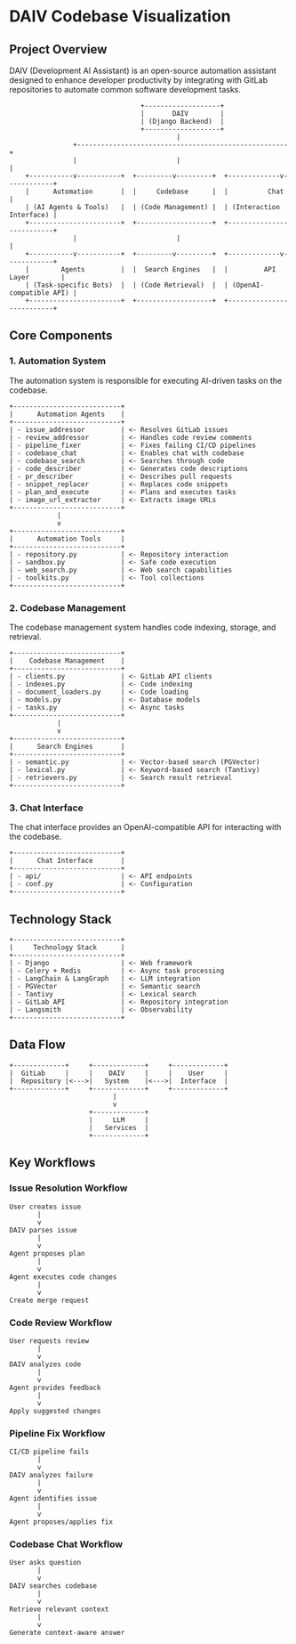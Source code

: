 # DAIV Codebase Visualization

## Project Overview

DAIV (Development AI Assistant) is an open-source automation assistant designed to enhance developer productivity by integrating with GitLab repositories to automate common software development tasks.

```
                                 +-------------------+
                                 |       DAIV        |
                                 | (Django Backend)  |
                                 +-------------------+
                                          |
                +-----------------------------------------------------+
                |                         |                           |
    +-----------v-----------+  +---------v---------+  +-------------v------------+
    |      Automation       |  |     Codebase      |  |          Chat           |
    | (AI Agents & Tools)   |  | (Code Management) |  | (Interaction Interface) |
    +-----------------------+  +-------------------+  +--------------------------+
                |                         |                           |
    +-----------v-----------+  +---------v---------+  +-------------v------------+
    |        Agents         |  |  Search Engines   |  |         API Layer        |
    | (Task-specific Bots)  |  | (Code Retrieval)  |  | (OpenAI-compatible API) |
    +-----------------------+  +-------------------+  +--------------------------+
```

## Core Components

### 1. Automation System

The automation system is responsible for executing AI-driven tasks on the codebase.

```
+---------------------------+
|      Automation Agents    |
+---------------------------+
| - issue_addressor         | <- Resolves GitLab issues
| - review_addressor        | <- Handles code review comments
| - pipeline_fixer          | <- Fixes failing CI/CD pipelines
| - codebase_chat           | <- Enables chat with codebase
| - codebase_search         | <- Searches through code
| - code_describer          | <- Generates code descriptions
| - pr_describer            | <- Describes pull requests
| - snippet_replacer        | <- Replaces code snippets
| - plan_and_execute        | <- Plans and executes tasks
| - image_url_extractor     | <- Extracts image URLs
+---------------------------+
            |
            v
+---------------------------+
|      Automation Tools     |
+---------------------------+
| - repository.py           | <- Repository interaction
| - sandbox.py              | <- Safe code execution
| - web_search.py           | <- Web search capabilities
| - toolkits.py             | <- Tool collections
+---------------------------+
```

### 2. Codebase Management

The codebase management system handles code indexing, storage, and retrieval.

```
+---------------------------+
|    Codebase Management    |
+---------------------------+
| - clients.py              | <- GitLab API clients
| - indexes.py              | <- Code indexing
| - document_loaders.py     | <- Code loading
| - models.py               | <- Database models
| - tasks.py                | <- Async tasks
+---------------------------+
            |
            v
+---------------------------+
|      Search Engines       |
+---------------------------+
| - semantic.py             | <- Vector-based search (PGVector)
| - lexical.py              | <- Keyword-based search (Tantivy)
| - retrievers.py           | <- Search result retrieval
+---------------------------+
```

### 3. Chat Interface

The chat interface provides an OpenAI-compatible API for interacting with the codebase.

```
+---------------------------+
|      Chat Interface       |
+---------------------------+
| - api/                    | <- API endpoints
| - conf.py                 | <- Configuration
+---------------------------+
```

## Technology Stack

```
+---------------------------+
|     Technology Stack      |
+---------------------------+
| - Django                  | <- Web framework
| - Celery + Redis          | <- Async task processing
| - LangChain & LangGraph   | <- LLM integration
| - PGVector                | <- Semantic search
| - Tantivy                 | <- Lexical search
| - GitLab API              | <- Repository integration
| - Langsmith               | <- Observability
+---------------------------+
```

## Data Flow

```
+-------------+     +-------------+     +-------------+
|  GitLab     |     |    DAIV     |     |    User     |
|  Repository |<--->|   System    |<--->|  Interface  |
+-------------+     +-------------+     +-------------+
                          |
                          v
                    +-------------+
                    |     LLM     |
                    |   Services  |
                    +-------------+
```

## Key Workflows

### Issue Resolution Workflow

```
User creates issue
       |
       v
DAIV parses issue
       |
       v
Agent proposes plan
       |
       v
Agent executes code changes
       |
       v
Create merge request
```

### Code Review Workflow

```
User requests review
       |
       v
DAIV analyzes code
       |
       v
Agent provides feedback
       |
       v
Apply suggested changes
```

### Pipeline Fix Workflow

```
CI/CD pipeline fails
       |
       v
DAIV analyzes failure
       |
       v
Agent identifies issue
       |
       v
Agent proposes/applies fix
```

### Codebase Chat Workflow

```
User asks question
       |
       v
DAIV searches codebase
       |
       v
Retrieve relevant context
       |
       v
Generate context-aware answer
```